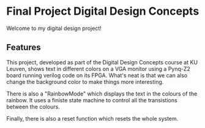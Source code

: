 # Final Project Digital Design Concepts

Welcome to my digital design project! 

## Features
This project, developed as part of the Digital Design Concepts course at KU Leuven, shows text in different colors on a VGA monitor using a Pynq-Z2 board running verilog code on its FPGA. What's neat is that we can also change the background color to make things more interesting.

There is also a "RainbowMode" which displays the text in the colours of the rainbow. It uses a finiste state machine to control all the transistions between the colours.

Finally, there is also a reset function which resets the whole system.
